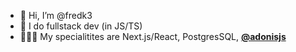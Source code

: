 - 👋 Hi, I’m @fredk3
- 👀 I do fullstack dev (in JS/TS)
- 👨🏾‍💻 My specialitites are Next.js/React, PostgresSQL, [**@adonisjs**](https://github.com/adonisjs)

